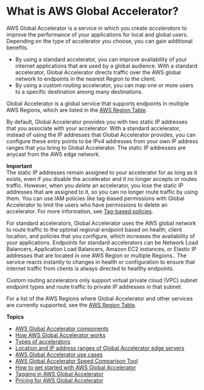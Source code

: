 # What is AWS Global Accelerator?<a name="what-is-global-accelerator"></a>

AWS Global Accelerator is a service in which you create *accelerators* to improve the performance of your applications for local and global users\. Depending on the type of accelerator you choose, you can gain additional benefits\. 
+ By using a standard accelerator, you can improve availability of your internet applications that are used by a global audience\. With a standard accelerator, Global Accelerator directs traffic over the AWS global network to endpoints in the nearest Region to the client\. 
+ By using a custom routing accelerator, you can map one or more users to a specific destination among many destinations\.

Global Accelerator is a global service that supports endpoints in multiple AWS Regions, which are listed in the [AWS Region Table](https://aws.amazon.com/about-aws/global-infrastructure/regional-product-services/)\.

By default, Global Accelerator provides you with two static IP addresses that you associate with your accelerator\. With a standard accelerator, instead of using the IP addresses that Global Accelerator provides, you can configure these entry points to be IPv4 addresses from your own IP address ranges that you bring to Global Accelerator\. The static IP addresses are anycast from the AWS edge network\. 

**Important**  
The static IP addresses remain assigned to your accelerator for as long as it exists, even if you disable the accelerator and it no longer accepts or routes traffic\. However, when you *delete* an accelerator, you lose the static IP addresses that are assigned to it, so you can no longer route traffic by using them\. You can use IAM policies like tag\-based permissions with Global Accelerator to limit the users who have permissions to delete an accelerator\. For more information, see [ Tag\-based policies](auth-and-access-control.md#access-control-manage-access-tag-policies)\.

For standard accelerators, Global Accelerator uses the AWS global network to route traffic to the optimal regional endpoint based on health, client location, and policies that you configure, which increases the availability of your applications\. Endpoints for standard accelerators can be Network Load Balancers, Application Load Balancers, Amazon EC2 instances, or Elastic IP addresses that are located in one AWS Region or multiple Regions\.\. The service reacts instantly to changes in health or configuration to ensure that internet traffic from clients is always directed to healthy endpoints\.

Custom routing accelerators only support virtual private cloud \(VPC\) subnet endpoint types and route traffic to private IP addresses in that subnet\.

For a list of the AWS Regions where Global Accelerator and other services are currently supported, see the [AWS Region Table](https://aws.amazon.com/about-aws/global-infrastructure/regional-product-services/)\.

**Topics**
+ [AWS Global Accelerator components](introduction-components.md)
+ [How AWS Global Accelerator works](introduction-how-it-works.md)
+ [Types of accelerators](introduction-accelerator-types.md)
+ [Location and IP address ranges of Global Accelerator edge servers](introduction-ip-ranges.md)
+ [AWS Global Accelerator use cases](introduction-benefits-of-migrating.md)
+ [AWS Global Accelerator Speed Comparison Tool](introduction-speed-comparison-tool.md)
+ [How to get started with AWS Global Accelerator](introduction-get-started.md)
+ [Tagging in AWS Global Accelerator](tagging-in-global-accelerator.md)
+ [Pricing for AWS Global Accelerator](introduction-pricing.md)